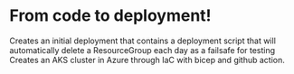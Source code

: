 # From code to deployment!
Creates an initial deployment that contains a deployment script that will automatically delete a ResourceGroup each day as a failsafe for testing
Creates an AKS cluster in Azure through IaC with bicep and github action.
